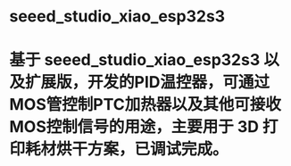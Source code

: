 # seeed_studio_xiao_esp32s3  
# 基于 seeed_studio_xiao_esp32s3 以及扩展版，开发的PID温控器，可通过MOS管控制PTC加热器以及其他可接收MOS控制信号的用途，主要用于 3D 打印耗材烘干方案，已调试完成。
